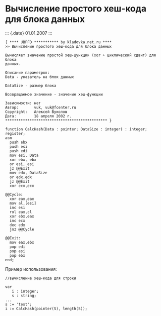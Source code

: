Вычисление простого хеш-кода для блока данных
=============================================

::: {.date}
01.01.2007
:::

    { **** UBPFD *********** by kladovka.net.ru ****
    >> Вычисление простого хеш-кода для блока данных
     
    Вычисляет значение простой хеш-функции (xor + циклический сдвиг) для блока 
    данных.
     
    Описание параметров:
    Data - указатель на блок данных
     
    DataSize - размер блока
     
    Возвращаемое значение - значение хеш-функции
     
    Зависимости: нет
    Автор:       vuk, vuk@fcenter.ru
    Copyright:   Алексей Вуколов
    Дата:        18 апреля 2002 г.
    ********************************************** }
     
    function CalcHash(Data : pointer; DataSize : integer) : integer; register;
    asm
      push ebx
      push esi
      push edi
      mov esi, Data
      xor ebx, ebx
      or esi, esi
      jz @@Exit
      mov edx, DataSize
      or edx,edx
      jz @@Exit
      xor ecx,ecx
     
    @@Cycle:
      xor eax,eax
      mov al,[esi]
      inc esi
      rol eax,cl
      xor ebx,eax
      inc ecx
      dec edx
      jnz @@Cycle
     
    @@Exit:
      mov eax,ebx
      pop edi
      pop esi
      pop ebx
    end; 

Пример использования:

    //вычисление хеш-кода для строки
     
    var
       i : integer;
       s : string;
    ...
    s := 'test';
    i := CalcHash(pointer(S), length(S)); 
